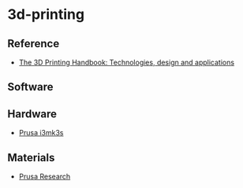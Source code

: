 # 3d-printing

## Reference
- [The 3D Printing Handbook: Technologies, design and applications](https://www.hubs.com/3d-printing-handbook/)

## Software

## Hardware
- [Prusa i3mk3s](https://www.prusa3d.com/product/original-prusa-i3-mk3s-kit-3/)

## Materials
- [Prusa Research](https://www.prusa3d.com)
